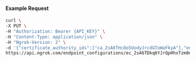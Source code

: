<!-- Code generated for API Clients. DO NOT EDIT. -->

#### Example Request

```bash
curl \
-X PUT \
-H "Authorization: Bearer {API_KEY}" \
-H "Content-Type: application/json" \
-H "Ngrok-Version: 2" \
-d '{"certificate_authority_ids":["ca_2sA6THc8o5UodyJrcdGToWaFkyA"],"enabled":true}' \
https://api.ngrok.com/endpoint_configurations/ec_2sA6TDkq6YJrQpHhxTzm0enKOB4/mutual_tls
```
